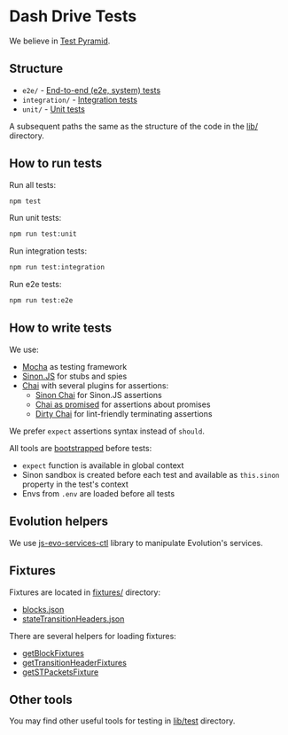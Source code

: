 # Dash Drive Tests

We believe in [Test Pyramid](http://verraes.net/2015/01/economy-of-tests/).

## Structure

 - `e2e/` - [End-to-end (e2e, system) tests](https://en.wikipedia.org/wiki/System_testing)  
 - `integration/` - [Integration tests](https://en.wikipedia.org/wiki/Integration_testing)
 - `unit/` - [Unit tests](https://en.wikipedia.org/wiki/Unit_testing)

A subsequent paths the same as the structure of the code in the [lib/](../lib) directory.

## How to run tests

Run all tests:

```bash
npm test
```

Run unit tests:

```bash
npm run test:unit
```

Run integration tests:

```bash
npm run test:integration
```

Run e2e tests:

```bash
npm run test:e2e
```

## How to write tests

We use:
 - [Mocha](https://mochajs.org) as testing framework
 - [Sinon.JS](http://sinonjs.org/) for stubs and spies
 - [Chai](http://chaijs.com/) with several plugins for assertions:
   - [Sinon Chai](https://github.com/domenic/sinon-chai) for Sinon.JS assertions
   - [Chai as promised](https://github.com/domenic/chai-as-promised) for assertions about promises
   - [Dirty Chai](https://github.com/prodatakey/dirty-chai) for lint-friendly terminating assertions

We prefer `expect` assertions syntax instead of `should`.

All tools are [bootstrapped](../lib/test/bootstrap.js) before tests:
 - `expect` function is available in global context
 - Sinon sandbox is created before each test and available as `this.sinon` property in the test's context
 - Envs from `.env` are loaded before all tests

## Evolution helpers
We use [js-evo-services-ctl](https://github.com/dashevo/js-evo-services-ctl) library to manipulate Evolution's services.

## Fixtures

Fixtures are located in [fixtures/](fixtures) directory:
- [blocks.json](fixtures/blocks.json)
- [stateTransitionHeaders.json](fixtures/stateTransitionHeaders.json)

There are several helpers for loading fixtures:
- [getBlockFixtures](../lib/test/fixtures/getBlocksFixture.js)
- [getTransitionHeaderFixtures](../lib/test/fixtures/getStateTransitionsFixture.js)
- [getSTPacketsFixture](../lib/test/fixtures/getSTPacketsFixture.js)

## Other tools

You may find other useful tools for testing in [lib/test](../lib/test) directory.
